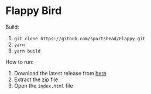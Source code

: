 # Flappy Bird
Build:
1. `git clone https://github.com/sportshead/Flappy.git`
2. `yarn`
3. `yarn build`

How to run:
1. Download the latest release from [here](https://github.com/sportshead/Flappy/releases/latest/download/dist.zip)
2. Extract the zip file
3. Open the `index.html` file